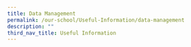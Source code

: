 ```yaml
---
title: Data Management
permalink: /our-school/Useful-Information/data-management
description: ""
third_nav_title: Useful Information
---
```

